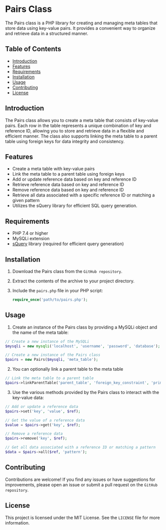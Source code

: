 # Pairs Class

The Pairs class is a PHP library for creating and managing meta tables that store data using key-value pairs. It provides a convenient way to organize and retrieve data in a structured manner.

## Table of Contents
- [Introduction](#introduction)
- [Features](#features)
- [Requirements](#requirements)
- [Installation](#installation)
- [Usage](#usage)
- [Contributing](#contributing)
- [License](#license)

## Introduction

The Pairs class allows you to create a meta table that consists of key-value pairs. Each row in the table represents a unique combination of key and reference ID, allowing you to store and retrieve data in a flexible and efficient manner. The class also supports linking the meta table to a parent table using foreign keys for data integrity and consistency.

## Features

- Create a meta table with key-value pairs
- Link the meta table to a parent table using foreign keys
- Add or update reference data based on key and reference ID
- Retrieve reference data based on key and reference ID
- Remove reference data based on key and reference ID
- Retrieve all data associated with a specific reference ID or matching a given pattern
- Utilizes the sQuery library for efficient SQL query generation.

## Requirements

- PHP 7.4 or higher
- MySQLi extension
- [sQuery](https://github.com/ucscode/squery) library (required for efficient query generation)

## Installation

1. Download the Pairs class from the ```GitHub repository```.
2. Extract the contents of the archive to your project directory.
3. Include the `pairs.php` file in your PHP script:

   ```php
   require_once('path/to/pairs.php');
   ```

## Usage

1. Create an instance of the Pairs class by providing a MySQLi object and the name of the meta table:

```php
// Create a new instance of the MySQLi
$mysqli = new mysqli('localhost', 'username', 'password', 'database');

// Create a new instance of the Pairs class
$pairs = new Pairs($mysqli, 'meta_table');
```

2. You can optionally link a parent table to the meta table

```php
// Link the meta table to a parent table
$pairs->linkParentTable('parent_table', 'foreign_key_constraint', 'primary_key', 'CASCADE');
```

3. Use the various methods provided by the Pairs class to interact with the key-value data:

```php
// Add or update a reference data
$pairs->set('key', 'value', $ref);

// Get the value of a reference data
$value = $pairs->get('key', $ref);

// Remove a reference data
$pairs->remove('key', $ref);

// Get all data associated with a reference ID or matching a pattern
$data = $pairs->all($ref, 'pattern');
```

## Contributing

Contributions are welcome! If you find any issues or have suggestions for improvements, please open an issue or submit a pull request on the ```GitHub repository```.

## License

This project is licensed under the MIT License. See the ```LICENSE``` file for more information.

